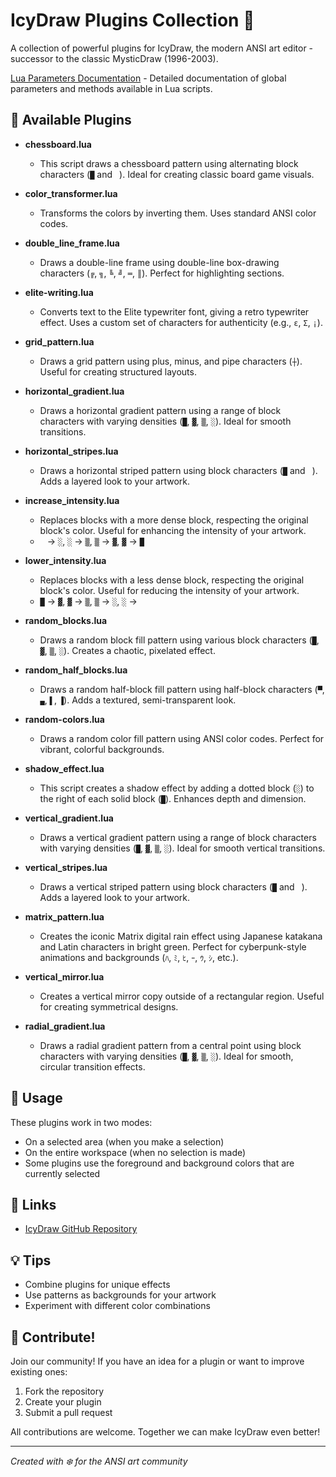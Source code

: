 # IcyDraw Plugins Collection 🎨

A collection of powerful plugins for IcyDraw, the modern ANSI art editor - successor to the classic MysticDraw (1996-2003).

[Lua Parameters Documentation](https://github.com/hellocodelinux/plugins_icy_draw/blob/main/LUA_PARAMETERS.txt) - Detailed documentation of global parameters and methods available in Lua scripts.

## 🚀 Available Plugins

- **chessboard.lua**
  - This script draws a chessboard pattern using alternating block characters (`█` and ` `). Ideal for creating classic board game visuals.

- **color_transformer.lua**
  - Transforms the colors by inverting them. Uses standard ANSI color codes.

- **double_line_frame.lua**
  - Draws a double-line frame using double-line box-drawing characters (`╔`, `╗`, `╚`, `╝`, `═`, `║`). Perfect for highlighting sections.

- **elite-writing.lua**
  - Converts text to the Elite typewriter font, giving a retro typewriter effect. Uses a custom set of characters for authenticity (e.g., `ε`, `Σ`, `¡`).

- **grid_pattern.lua**
  - Draws a grid pattern using plus, minus, and pipe characters (`┼`). Useful for creating structured layouts.

- **horizontal_gradient.lua**
  - Draws a horizontal gradient pattern using a range of block characters with varying densities (`█`, `▓`, `▒`, `░`). Ideal for smooth transitions.

- **horizontal_stripes.lua**
  - Draws a horizontal striped pattern using block characters (`█` and ` `). Adds a layered look to your artwork.

- **increase_intensity.lua**
  - Replaces blocks with a more dense block, respecting the original block's color. Useful for enhancing the intensity of your artwork.
  - ` ` → `░`, `░` → `▒`, `▒` → `▓`, `▓` → `█`

- **lower_intensity.lua**
  - Replaces blocks with a less dense block, respecting the original block's color. Useful for reducing the intensity of your artwork.
  - `█` → `▓`, `▓` → `▒`, `▒` → `░`, `░` → ` `

- **random_blocks.lua**
  - Draws a random block fill pattern using various block characters (`█`, `▓`, `▒`, `░`). Creates a chaotic, pixelated effect.

- **random_half_blocks.lua**
  - Draws a random half-block fill pattern using half-block characters (`▀`, `▄`, `▌`, `▐`). Adds a textured, semi-transparent look.

- **random-colors.lua**
  - Draws a random color fill pattern using ANSI color codes. Perfect for vibrant, colorful backgrounds.

- **shadow_effect.lua**
  - This script creates a shadow effect by adding a dotted block (`░`) to the right of each solid block (`█`). Enhances depth and dimension.

- **vertical_gradient.lua**
  - Draws a vertical gradient pattern using a range of block characters with varying densities (`█`, `▓`, `▒`, `░`). Ideal for smooth vertical transitions.

- **vertical_stripes.lua**
  - Draws a vertical striped pattern using block characters (`█` and ` `). Adds a layered look to your artwork.

- **matrix_pattern.lua**
  - Creates the iconic Matrix digital rain effect using Japanese katakana and Latin characters in bright green. Perfect for cyberpunk-style animations and backgrounds (`ﾊ`, `ﾐ`, `ﾋ`, `ｰ`, `ｳ`, `ｼ`, etc.).

- **vertical_mirror.lua**
  - Creates a vertical mirror copy outside of a rectangular region. Useful for creating symmetrical designs.

- **radial_gradient.lua**
  - Draws a radial gradient pattern from a central point using block characters with varying densities (`█`, `▓`, `▒`, `░`). Ideal for smooth, circular transition effects.

## 🔧 Usage
These plugins work in two modes:
- On a selected area (when you make a selection)
- On the entire workspace (when no selection is made)
- Some plugins use the foreground and background colors that are currently selected

## 🔗 Links
- [IcyDraw GitHub Repository](https://github.com/mkrueger/icy_tools/tree/master/crates/icy_draw)

## 💡 Tips
- Combine plugins for unique effects
- Use patterns as backgrounds for your artwork
- Experiment with different color combinations

## 🤝 Contribute!

Join our community! If you have an idea for a plugin or want to improve existing ones:

1. Fork the repository
2. Create your plugin
3. Submit a pull request

All contributions are welcome. Together we can make IcyDraw even better!

---
*Created with ❄️ for the ANSI art community*